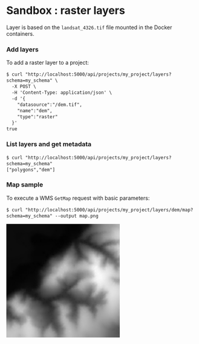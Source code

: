 # Sandbox : raster layers

Layer is based on the `landsat_4326.tif` file mounted in the Docker containers.


### Add layers

To add a raster layer to a project:

```` shell
$ curl "http://localhost:5000/api/projects/my_project/layers?schema=my_schema" \
  -X POST \
  -H 'Content-Type: application/json' \
  -d '{
    "datasource":"/dem.tif",
    "name":"dem",
    "type":"raster"
  }'
true
````


### List layers and get metadata

```` shell
$ curl "http://localhost:5000/api/projects/my_project/layers?schema=my_schema"
["polygons","dem"]
````


### Map sample

To execute a WMS `GetMap` request with basic parameters:

```` shell
$ curl "http://localhost:5000/api/projects/my_project/layers/dem/map?schema=my_schema" --output map.png
````

<img src="../../images/raster_dem_map.png" width="300">

